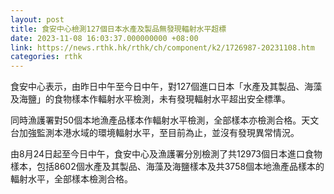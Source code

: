 ```yaml
---
layout: post
title: 食安中心檢測127個日本水產及製品無發現輻射水平超標
date: 2023-11-08 16:03:37.000000000 +08:00
link: https://news.rthk.hk/rthk/ch/component/k2/1726987-20231108.htm
categories: rthk
---
```


食安中心表示，由昨日中午至今日中午，對127個進口日本「水產及其製品、海藻及海鹽」的食物樣本作輻射水平檢測，未有發現輻射水平超出安全標準。

同時漁護署對50個本地漁產品樣本作輻射水平檢測，全部樣本亦檢測合格。天文台加強監測本港水域的環境輻射水平，至目前為止，並沒有發現異常情況。

由8月24日起至今日中午，食安中心及漁護署分別檢測了共12973個日本進口食物樣本，包括8602個水產及其製品、海藻及海鹽樣本及共3758個本地漁產品樣本的輻射水平，全部樣本檢測合格。

